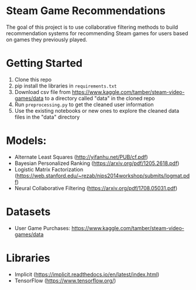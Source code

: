 # Steam Game Recommendations

The goal of this project is to use collaborative filtering methods to build recommendation systems for recommending Steam games for users based on games they previously played.

# Getting Started
1. Clone this repo
1. pip install the libraries in `requirements.txt`
1. Download csv file from https://www.kaggle.com/tamber/steam-video-games/data to a directory called "data" in the cloned repo
1. Run `preprocessing.py` to get the cleaned user information
1. Use the existing notebooks or new ones to explore the cleaned data files in the "data" directory

# Models:
- Alternate Least Squares (http://yifanhu.net/PUB/cf.pdf)
- Bayesian Personalized Ranking (https://arxiv.org/pdf/1205.2618.pdf)
- Logistic Matrix Factorization (https://web.stanford.edu/~rezab/nips2014workshop/submits/logmat.pdf)
- Neural Collaborative Filtering (https://arxiv.org/pdf/1708.05031.pdf)

# Datasets
- User Game Purchases: https://www.kaggle.com/tamber/steam-video-games/data

# Libraries
- Implicit (https://implicit.readthedocs.io/en/latest/index.html)
- TensorFlow (https://www.tensorflow.org/)
